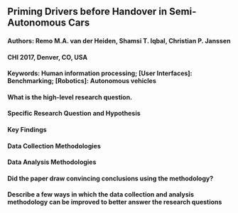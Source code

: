 ## Priming Drivers before Handover in Semi-Autonomous Cars

#### Authors: Remo M.A. van der Heiden, Shamsi T. Iqbal, Christian P. Janssen
#### CHI 2017, Denver, CO, USA
#### Keywords: Human information processing; [User Interfaces]: Benchmarking; [Robotics]: Autonomous vehicles

#### What	is	the	high-level	research question.

#### Specific Research Question and Hypothesis

#### Key Findings

#### Data Collection Methodologies
#### Data Analysis Methodologies

#### Did	the	paper	draw	convincing	conclusions	using	the	methodology?

#### Describe	a	few	ways	in	which	the	data	collection	and	analysis	methodology	can	be improved to	better answer	the	research questions
